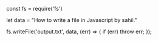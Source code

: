 <!-- ## Write to a file
Using the fs library again, try to write to the contents of a file.
You can use the fs library to as a black box, the goal is to understand async tasks. -->

const fs = require('fs')

let data = "How to write a file in Javascript by sahil."

fs.writeFile('output.txt', data, (err) => {
if (err) throw err;
});
